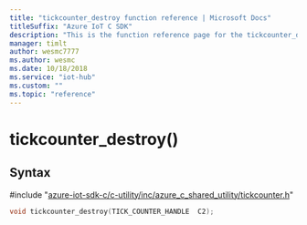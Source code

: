 ```yaml
---                             
title: "tickcounter_destroy function reference | Microsoft Docs" 
titleSuffix: "Azure IoT C SDK"            
description: "This is the function reference page for the tickcounter_destroy() function in the Azure IoT C SDK. This SDK is used with Azure IoT Hub and Azure IoT Hub Device Provisioning Service"            
manager: timlt                 
author: wesmc7777              
ms.author: wesmc               
ms.date: 10/18/2018                    
ms.service: "iot-hub"             
ms.custom: ""                
ms.topic: "reference"        
---                            
```


# tickcounter_destroy()

## Syntax

\#include "[azure-iot-sdk-c/c-utility/inc/azure_c_shared_utility/tickcounter.h](../tickcounter-h.md)"  
```C
void tickcounter_destroy(TICK_COUNTER_HANDLE  C2);
```

